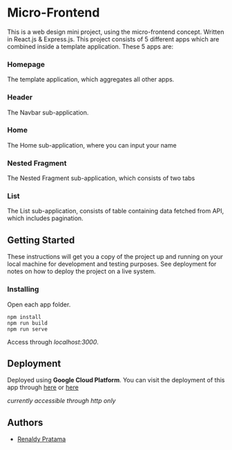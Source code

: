 # Micro-Frontend

This is a web design mini project, using the micro-frontend concept. Written in React.js & Express.js.
This project consists of 5 different apps which are combined inside a template application.
These 5 apps are:

### Homepage

The template application, which aggregates all other apps.

### Header

The Navbar sub-application.

### Home

The Home sub-application, where you can input your name

### Nested Fragment

The Nested Fragment sub-application, which consists of two tabs

### List

The List sub-application, consists of table containing data fetched from API, which includes pagination.

## Getting Started

These instructions will get you a copy of the project up and running on your local machine for development and testing purposes. See deployment for notes on how to deploy the project on a live system.

### Installing

Open each app folder.

```
npm install
npm run build
npm run serve
```

Access through *localhost:3000*.

## Deployment

Deployed using **Google Cloud Platform**.
You can visit the deployment of this app through [here](http://microfrontend.renaldypratama.xyz/) or [here](http://34.73.84.84/)

*currently accessible through http only*

## Authors

* [Renaldy Pratama](https://github.com/renaldypr)

